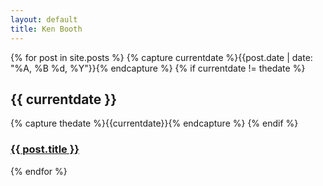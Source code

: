 ```yaml
---
layout: default
title: Ken Booth
---
```


{% for post in site.posts %}
  {% capture currentdate %}{{post.date | date: "%A, %B %d, %Y"}}{% endcapture %}
  {% if currentdate != thedate %}
    <h2>{{ currentdate }}</h2>
    {% capture thedate %}{{currentdate}}{% endcapture %} 
  {% endif %}
    <h3><a href="{{ post.url }}">{{ post.title }}</a></h3>
{% endfor %}


